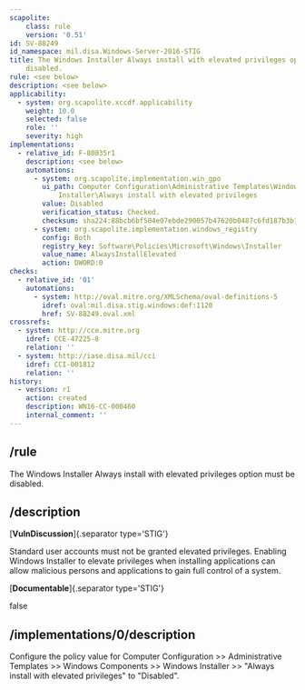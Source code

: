 ```yaml
---
scapolite:
    class: rule
    version: '0.51'
id: SV-88249
id_namespace: mil.disa.Windows-Server-2016-STIG
title: The Windows Installer Always install with elevated privileges option must be
    disabled.
rule: <see below>
description: <see below>
applicability:
  - system: org.scapolite.xccdf.applicability
    weight: 10.0
    selected: false
    role: ''
    severity: high
implementations:
  - relative_id: F-80035r1
    description: <see below>
    automations:
      - system: org.scapolite.implementation.win_gpo
        ui_path: Computer Configuration\Administrative Templates\Windows Components\Windows
            Installer\Always install with elevated privileges
        value: Disabled
        verification_status: Checked.
        checksum: sha224:88bcb6bf504e07ebde290057b47620b0487c6fd187b3b15e42fc13d0
      - system: org.scapolite.implementation.windows_registry
        config: Both
        registry_key: Software\Policies\Microsoft\Windows\Installer
        value_name: AlwaysInstallElevated
        action: DWORD:0
checks:
  - relative_id: '01'
    automations:
      - system: http://oval.mitre.org/XMLSchema/oval-definitions-5
        idref: oval:mil.disa.stig.windows:def:1120
        href: SV-88249.oval.xml
crossrefs:
  - system: http://cce.mitre.org
    idref: CCE-47225-8
    relation: ''
  - system: http://iase.disa.mil/cci
    idref: CCI-001812
    relation: ''
history:
  - version: r1
    action: created
    description: WN16-CC-000460
    internal_comment: ''
---
```



## /rule

The Windows Installer Always install with elevated privileges option must be disabled.

## /description

[**VulnDiscussion**]{.separator type='STIG'}

Standard user accounts must not be granted elevated privileges. Enabling Windows Installer to elevate privileges when installing applications can allow malicious persons and applications to gain full control of a system.

[**Documentable**]{.separator type='STIG'}

false

## /implementations/0/description

Configure the policy value for Computer Configuration >> Administrative Templates >> Windows Components >> Windows Installer >> "Always install with elevated privileges" to "Disabled".
